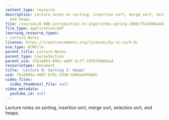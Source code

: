 ```yaml
---
content_type: resource
description: Lecture notes on sorting, insertion sort, merge sort, selection sort,
  and heaps.
file: /courses/6-006-introduction-to-algorithms-spring-2008/75a3080a460fb79c93d05d96addfb88c_lec8.pdf
file_type: application/pdf
learning_resource_types:
- Lecture Notes
license: https://creativecommons.org/licenses/by-nc-sa/4.0/
ocw_type: OCWFile
parent_title: Lecture Notes
parent_type: CourseSection
parent_uid: 37e14053-895c-e08f-bcff-33f0794003ad
resourcetype: Document
title: 'Lecture 8: Sorting I: Heaps'
uid: 75a3080a-460f-b79c-93d0-5d96addfb88c
video_files:
  video_thumbnail_file: null
video_metadata:
  youtube_id: null
---
```

Lecture notes on sorting, insertion sort, merge sort, selection sort, and heaps.
